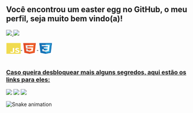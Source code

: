 ## Você encontrou um easter egg no GitHub, o meu perfil, seja muito bem vindo(a)!

 <div>
   <a href="https://github.com/gabs-vicente">
   <img height="159em" src="https://github-readme-stats.vercel.app/api?username=gabs-vicente&show_icons=true&theme=dracula&include_all_commits=true&count_private=true"/>
   <img height="155em" src="https://github-readme-stats.vercel.app/api/top-langs/?username=gabs-vicente&layout=compact&langs_count=6&theme=dracula"/>

</div>
<div style="display: inline_block"><br>
  <img align="center" alt="Js" height="30" width="40" src="https://raw.githubusercontent.com/devicons/devicon/master/icons/javascript/javascript-plain.svg">
  <img align="center" alt="HTML" height="30" width="40" src="https://raw.githubusercontent.com/devicons/devicon/master/icons/html5/html5-original.svg">
  <img align="center" alt="CSS" height="30" width="40" src="https://raw.githubusercontent.com/devicons/devicon/master/icons/css3/css3-original.svg">
</div>
 
 <br>
 
  ### Caso queira desbloquear mais alguns segredos, aqui estão os links para eles:
 
  <a href="https://instagram.com/aquelevicentee" target="_blank"><img src="https://img.shields.io/badge/-Instagram-%23E4405F?style=for-the-badge&logo=instagram&logoColor=white" target="_blank"></a>
  <a href = "mailto:gabsvicente7@gmail.com"><img src="https://img.shields.io/badge/-Gmail-%23333?style=for-the-badge&logo=gmail&logoColor=white" target="_blank"></a>
  <a href="https://www.linkedin.com/in/gabriel-vicente-8269bb234/" target="_blank"><img src="https://img.shields.io/badge/-LinkedIn-%230077B5?style=for-the-badge&logo=linkedin&logoColor=white" target="_blank"></a> 
 
  ![Snake animation](https://github.com/gabs-vicente/gabs-vicente/blob/output/github-contribution-grid-snake.svg)

</div>
